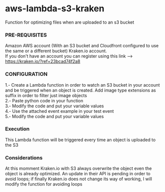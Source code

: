 # aws-lambda-s3-kraken
Function for optimizing files when are uploaded to an s3 bucket

### PRE-REQUISITES
Amazon AWS account (With an S3 bucket and Cloudfront configured to use the same or a different bucket)
Kraken.io account. <br/>
If you don't have an account you can register using this link --> https://kraken.io/?ref=23bcad74f2a8

### CONFIGURATION
1.- Create a Lambda function in order to watch an S3 bucket in your account and be triggered when an object is created. Add image type extensions as suffix in order to filter just image objects<br/>
2.- Paste python code in your function<br/>
3.- Modify the code and put your variable values<br/>
4.- Use the attached event example in your test event<br/>
5.- Modify the code and put your variable values<br/>

### Execution
This Lambda function will be triggered every time an object is uploaded to the S3<br/>

### Considerations
At this momment Kraken.io with S3 always overwrite the object even the object is already optimized. An update in their API is pending in order to avoid loops; if finally Kraken.io does not change its way of working, I will modify the function for avoiding loops
